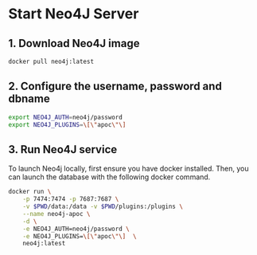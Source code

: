 # Start Neo4J Server

## 1. Download Neo4J image

```bash
docker pull neo4j:latest
```

## 2. Configure the username, password and dbname

```bash
export NEO4J_AUTH=neo4j/password
export NEO4J_PLUGINS=\[\"apoc\"\]
```

## 3. Run Neo4J service

To launch Neo4j locally, first ensure you have docker installed. Then, you can launch the database with the following docker command.

```bash
docker run \
    -p 7474:7474 -p 7687:7687 \
    -v $PWD/data:/data -v $PWD/plugins:/plugins \
    --name neo4j-apoc \
    -d \
    -e NEO4J_AUTH=neo4j/password \
    -e NEO4J_PLUGINS=\[\"apoc\"\]  \
    neo4j:latest
```
